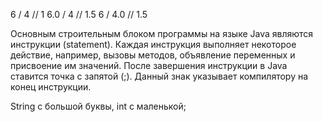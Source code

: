 6 / 4 // 1
6.0 / 4 // 1.5
6 / 4.0 // 1.5


Основным строительным блоком программы на языке Java являются инструкции (statement). Каждая инструкция выполняет некоторое действие, например, вызовы методов, объявление переменных и присвоение им значений. После завершения инструкции в Java ставится точка с запятой (;). Данный знак указывает компилятору на конец инструкции.

String с большой буквы, int с маленькой;

